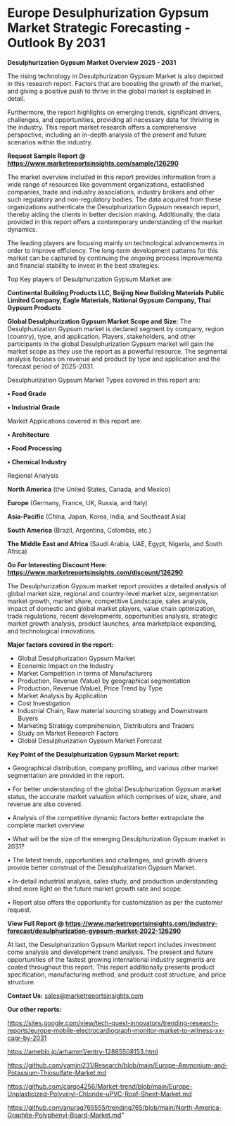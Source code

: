  # Europe Desulphurization Gypsum Market Strategic Forecasting - Outlook By 2031

<Strong> Desulphurization Gypsum Market Overview 2025 - 2031</strong>

The rising technology in Desulphurization Gypsum Market is also depicted in this research report. Factors that are boosting the growth of the market, and giving a positive push to thrive in the global market is explained in detail.

Furthermore, the report highlights on emerging trends, significant drivers, challenges, and opportunities, providing all necessary data for thriving in the industry. This report market research offers a comprehensive perspective, including an in-depth analysis of the present and future scenarios within the industry.

<strong>Request Sample Report @ <a href=https://www.marketreportsinsights.com/sample/126290>https://www.marketreportsinsights.com/sample/126290</a></strong>

The market overview included in this report provides information from a wide range of resources like government organizations, established companies, trade and industry associations, industry brokers and other such regulatory and non-regulatory bodies. The data acquired from these organizations authenticate the Desulphurization Gypsum research report, thereby aiding the clients in better decision making. Additionally, the data provided in this report offers a contemporary understanding of the market dynamics.

The leading players are focusing mainly on technological advancements in order to improve efficiency. The long-term development patterns for this market can be captured by continuing the ongoing process improvements and financial stability to invest in the best strategies.

Top Key players of Desulphurization Gypsum Market are:

<strong>Continental Building Products LLC, Beijing New Building Materials Public Limited Company, Eagle Materials, National Gypsum Company, Thai Gypsum Products</strong>

<strong><b>Global Desulphurization Gypsum Market Scope and Size:</b></strong>
The Desulphurization Gypsum market is declared segment by company, region (country), type, and application. Players, stakeholders, and other participants in the global Desulphurization Gypsum market will gain the market scope as they use the report as a powerful resource. The segmental analysis focuses on revenue and product by type and application and the forecast period of 2025-2031.

Desulphurization Gypsum Market Types covered in this report are:

<strong>• Food Grade

• Industrial Grade</strong>

Market Applications covered in this report are:

<strong>• Architecture

• Food Processing

• Chemical Industry</strong> 

Regional Analysis

<strong>North America</strong> (the United States, Canada, and Mexico)

<strong>Europe</strong> (Germany, France, UK, Russia, and Italy)

<strong>Asia-Pacific</strong> (China, Japan, Korea, India, and Southeast Asia)

<strong>South America</strong> (Brazil, Argentina, Colombia, etc.)

<strong>The Middle East and Africa</strong> (Saudi Arabia, UAE, Egypt, Nigeria, and South Africa)

<strong>Go For Interesting Discount Here: <a href=https://www.marketreportsinsights.com/discount/126290>https://www.marketreportsinsights.com/discount/126290</a></strong>

The Desulphurization Gypsum market report provides a detailed analysis of global market size, regional and country-level market size, segmentation market growth, market share, competitive Landscape, sales analysis, impact of domestic and global market players, value chain optimization, trade regulations, recent developments, opportunities analysis, strategic market growth analysis, product launches, area marketplace expanding, and technological innovations.

<strong><b>Major factors covered in the report:</b></strong>
<ul>
  <li>Global Desulphurization Gypsum Market </li>
  <li>Economic Impact on the Industry</li>
  <li>Market Competition in terms of Manufacturers</li>
  <li>Production, Revenue (Value) by geographical segmentation</li>
  <li>Production, Revenue (Value), Price Trend by Type</li>
  <li>Market Analysis by Application</li>
  <li>Cost Investigation</li>
  <li>Industrial Chain, Raw material sourcing strategy and Downstream Buyers</li>
  <li>Marketing Strategy comprehension, Distributors and Traders</li>
  <li>Study on Market Research Factors</li>
  <li>Global Desulphurization Gypsum Market Forecast</li>
</ul>

<strong><b>Key Point of the Desulphurization Gypsum Market report:</b></strong>

• Geographical distribution, company profiling, and various other market segmentation are provided in the report.

• For better understanding of the global Desulphurization Gypsum market status, the accurate market valuation which comprises of size, share, and revenue are also covered.

• Analysis of the competitive dynamic factors better extrapolate the complete market overview

• What will be the size of the emerging Desulphurization Gypsum market in 2031?

• The latest trends, opportunities and challenges, and growth drivers provide better construal of the Desulphurization Gypsum Market.

• In-detail industrial analysis, sales study, and production understanding shed more light on the future market growth rate and scope.

• Report also offers the opportunity for customization as per the customer request.

<strong><b>View Full Report @ <a href=https://www.marketreportsinsights.com/industry-forecast/desulphurization-gypsum-market-2022-126290>https://www.marketreportsinsights.com/industry-forecast/desulphurization-gypsum-market-2022-126290</a></b></strong>


At last, the Desulphurization Gypsum Market report includes investment come analysis and development trend analysis. The present and future opportunities of the fastest growing international industry segments are coated throughout this report. This report additionally presents product specification, manufacturing method, and product cost structure, and price structure.

<strong>Contact Us:</strong>
sales@marketreportsinsights.com

<strong>Our other reports:</strong>

<a href=https://sites.google.com/view/tech-quest-innovators/trending-research-reports/europe-mobile-electrocardiograph-monitor-market-to-witness-xx-cagr-by-2031>https://sites.google.com/view/tech-quest-innovators/trending-research-reports/europe-mobile-electrocardiograph-monitor-market-to-witness-xx-cagr-by-2031</a>

<a href=https://ameblo.jp/arhamm1/entry-12885508153.html>https://ameblo.jp/arhamm1/entry-12885508153.html</a>

<a href=https://github.com/yamini231/Research/blob/main/Europe-Ammonium-and-Potassium-Thiosulfate-Market.md>https://github.com/yamini231/Research/blob/main/Europe-Ammonium-and-Potassium-Thiosulfate-Market.md</a>

<a href=https://github.com/cargo4256/Market-trend/blob/main/Europe-Unplasticized-Polyvinyl-Chloride-uPVC-Roof-Sheet-Market.md>https://github.com/cargo4256/Market-trend/blob/main/Europe-Unplasticized-Polyvinyl-Chloride-uPVC-Roof-Sheet-Market.md</a>

<a href=https://github.com/anurag765555/trending765/blob/main/North-America-Graphite-Polyphenyl-Board-Market.md>https://github.com/anurag765555/trending765/blob/main/North-America-Graphite-Polyphenyl-Board-Market.md</a>"

